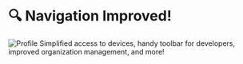 # 🔍 Navigation Improved!
![Profile](https://github.com/blynkkk/news/assets/120122081/04c9d7bd-451f-4562-b79a-d1afca70e83f)
Simplified access to devices, handy toolbar for developers, improved organization management, and more!
